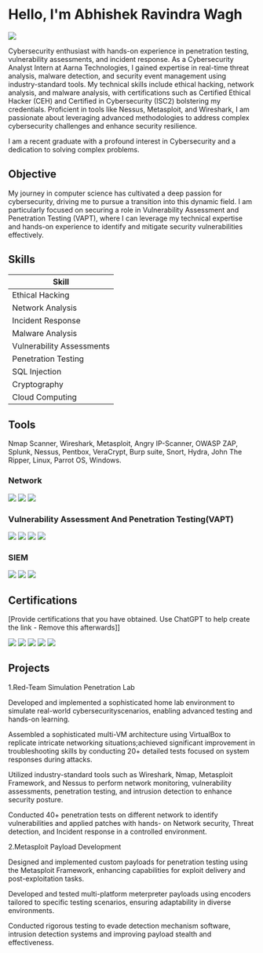 # Hello, I'm Abhishek Ravindra Wagh
<a href="https://www.linkedin.com/in/abhishekwagh7/"><img src="https://img.shields.io/badge/-LinkedIn-0072b1?&style=for-the-badge&logo=linkedin&logoColor=white" /></a>

Cybersecurity enthusiast with hands-on experience in penetration testing, vulnerability assessments, and incident response. As a Cybersecurity Analyst Intern at Aarna Technologies, I gained expertise in real-time threat analysis, malware detection, and security event management using industry-standard tools. My technical skills include ethical hacking, network analysis, and malware analysis, with certifications such as Certified Ethical Hacker (CEH) and Certified in Cybersecurity (ISC2) bolstering my credentials. Proficient in tools like Nessus, Metasploit, and Wireshark, I am passionate about leveraging advanced methodologies to address complex cybersecurity challenges and enhance security resilience.

I am a recent graduate with a profound interest in Cybersecurity and a dedication to solving complex problems.

## Objective

My journey in computer science has cultivated a deep passion for cybersecurity, driving me to pursue a transition into this dynamic field. I am particularly focused on securing a role in Vulnerability Assessment and Penetration Testing (VAPT), where I can leverage my technical expertise and hands-on experience to identify and mitigate security vulnerabilities effectively.

## Skills


| Skill                                         | 
|-----------------------------------------------|
| Ethical Hacking |
| Network Analysis |
| Incident Response | 
| Malware Analysis | 
| Vulnerability Assessments |
| Penetration Testing | 
| SQL Injection | 
| Cryptography |
| Cloud Computing |

## Tools
Nmap Scanner, Wireshark, Metasploit, Angry IP-Scanner, OWASP ZAP, Splunk, Nessus, Pentbox, VeraCrypt, Burp suite, Snort, Hydra, John The Ripper, Linux, Parrot OS, Windows.

### Network
<div>
    <img src="https://img.shields.io/badge/-Wireshark-1679A7?&style=for-the-badge&logo=Wireshark&logoColor=white" />
    <img src="https://img.shields.io/badge/-Nmap-EF3B2D?&style=for-the-badge&logo=Nmap&logoColor=white" />
    <img src="https://img.shields.io/badge/-Netcat-777BB4?&style=for-the-badge&logo=Netcat&logoColor=white" />
</div>

### Vulnerability Assessment And Penetration Testing(VAPT)
<div>
     <img src="https://img.shields.io/badge/-Metasploit-EF3B2D?&style=for-the-badge&logo=Metasploit&logoColor=white" />
     <img src="https://img.shields.io/badge/-Nessus-00A4EF?&style=for-the-badge&logo=Nessus&logoColor=white" />
    <img src="https://img.shields.io/badge/-OWASP_ZAP-006400?&style=for-the-badge&logoColor=white" />
     <img src="https://img.shields.io/badge/-Burp_Suite-4B275F?&style=for-the-badge&logo=Burp_Suite&logoColor=white" />
</div>

### SIEM
<div>
    <img src="https://img.shields.io/badge/-Microsoft_Sentinel-0078D4?&style=for-the-badge&logo=Microsoft&logoColor=white" />
    <img src="https://img.shields.io/badge/-Splunk-000000?&style=for-the-badge&logo=Splunk&logoColor=white" />
    <img src="https://img.shields.io/badge/-Elastic-005571?&style=for-the-badge&logo=Elastic&logoColor=white" />
</div>

## Certifications
[Provide certifications that you have obtained. Use ChatGPT to help create the link - Remove this afterwards]]
<div>
<img src="https://img.shields.io/badge/-Security%2B-FF0000?&style=for-the-badge&logo=CEH&logoColor=white" />
<img src="https://img.shields.io/badge/-Network%2B-007ACC?&style=for-the-badge&logo=CompTIA&logoColor=white" />
<img src="https://img.shields.io/badge/-A%2B-4D4D4D?&style=for-the-badge&logo=CompTIA&logoColor=white" />
<img src="https://img.shields.io/badge/-CDSA-006400?&style=for-the-badge&logoColor=white" />
<img src="https://img.shields.io/badge/-CCD-000080?&style=for-the-badge&logoColor=white" />
</div>

## Projects
1.Red-Team Simulation Penetration Lab

Developed and implemented a sophisticated home lab environment to simulate real-world cybersecurityscenarios, enabling advanced testing and hands-on learning.

Assembled a sophisticated multi-VM architecture using VirtualBox to replicate intricate networking situations;achieved significant improvement in troubleshooting skills by conducting 20+ detailed tests focused on system responses during attacks.

Utilized industry-standard tools such as Wireshark, Nmap, Metasploit Framework, and Nessus to perform network monitoring, vulnerability assessments, penetration testing, and intrusion detection to enhance security posture. 

Conducted 40+ penetration tests on different network to identify vulnerabilities and applied patches with hands- on Network security, Threat detection, and Incident response in a controlled environment. 

2.Metasploit Payload Development

Designed and implemented custom payloads for penetration testing using the Metasploit Framework, enhancing capabilities for exploit delivery and post-exploitation tasks.

Developed and tested multi-platform meterpreter payloads using encoders tailored to specific testing scenarios, ensuring adaptability in diverse environments.

Conducted rigorous testing to evade detection mechanism software, intrusion detection systems and improving payload stealth and effectiveness.
